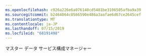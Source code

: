 ```yaml
---
ms.openlocfilehash: c926a226e6a076148cd5481be3106505afba9a39
ms.sourcegitcommit: b2464064c0566590e486a3aafae6d67ce2645cef
ms.translationtype: MT
ms.contentlocale: ja-JP
ms.lasthandoff: 07/15/2019
ms.locfileid: "68191498"
---
```

マスター データ サービス構成マネージャー
